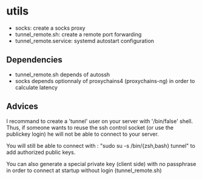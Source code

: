 # utils
- socks: create a socks proxy
- tunnel_remote.sh: create a remote port forwarding
- tunnel_remote.service: systemd autostart configuration

## Dependencies
- tunnel_remote.sh depends of autossh
- socks depends optionnaly of proxychains4 (proxychains-ng) in order to calculate latency

## Advices
I recommand to create a 'tunnel' user on your server with '/bin/false' shell.
Thus, if someone wants to reuse the ssh control socket (or use the publickey login) he will not be able to connect to your server.

You will still be able to connect with : "sudo su -s /bin/{zsh,bash} tunnel" to add authorized public keys.

You can also generate a special private key (client side) with no passphrase in order to connect at startup without login (tunnel_remote.sh)
